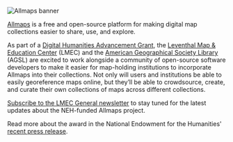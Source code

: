 ![Allmaps banner](https://allmaps.org/allmaps-open-graph.jpg)

[Allmaps](https://allmaps.org) is a free and open-source platform for making digital map collections easier to share, use, and explore.

As part of a [Digital Humanities Advancement Grant](https://www.neh.gov/grants/odh/digital-humanities-advancement-grants), the [Leventhal Map & Education Center](https://leventhalmap.org) (LMEC) and the [American Geographical Society Library](https://uwm.edu/libraries/agsl/) (AGSL) are excited to work alongside a community of open-source software developers to make it easier for map-holding institutions to incorporate Allmaps into their collections. Not only will users and institutions be able to easily georeference maps online, but they’ll be able to crowdsource, create, and curate their own collections of maps across different collections.

[Subscribe to the LMEC General newsletter](https://www.leventhalmap.org/subscribe/) to stay tuned for the latest updates about the NEH-funded Allmaps project.

Read more about the award in the National Endowment for the Humanities' [recent press release](https://www.neh.gov/news/neh-announces-413-million-280-humanities-projects-nationwide).

<!-- ![Allmaps logo](assets/media/allmaps-logo.png) -->
